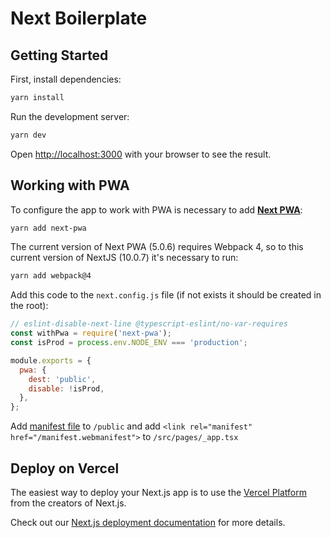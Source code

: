 # Next Boilerplate

## Getting Started

First, install dependencies:

```bash
yarn install
```

Run the development server:
```bash
yarn dev
```

Open [http://localhost:3000](http://localhost:3000) with your browser to see the result.

## Working with PWA

To configure the app to work with PWA is necessary to add 
[**Next PWA**](https://www.npmjs.com/package/next-pwa): 

```bash
yarn add next-pwa
```

The current version of Next PWA (5.0.6) requires Webpack 4, so to this current version of NextJS (10.0.7) 
it's necessary to run:
  
```bash
yarn add webpack@4
```

Add this code to the `next.config.js` file (if not exists it should be created in the root):

```js
// eslint-disable-next-line @typescript-eslint/no-var-requires
const withPwa = require('next-pwa');
const isProd = process.env.NODE_ENV === 'production';

module.exports = {
  pwa: {
    dest: 'public',
    disable: !isProd,
  },
};
```

Add [manifest file](https://developer.mozilla.org/pt-BR/docs/Web/Manifest) to `/public` and 
add `<link rel="manifest" href="/manifest.webmanifest">` to `/src/pages/_app.tsx`

## Deploy on Vercel

The easiest way to deploy your Next.js app is to use the [Vercel Platform](https://vercel.com/new?utm_medium=default-template&filter=next.js&utm_source=create-next-app&utm_campaign=create-next-app-readme) from the creators of Next.js.

Check out our [Next.js deployment documentation](https://nextjs.org/docs/deployment) for more details.
